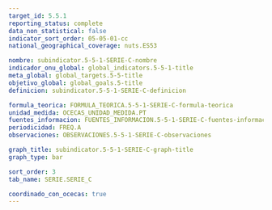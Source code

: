 ```yaml
---
target_id: 5.5.1
reporting_status: complete
data_non_statistical: false
indicator_sort_order: 05-05-01-cc
national_geographical_coverage: nuts.ES53

nombre: subindicator.5-5-1-SERIE-C-nombre
indicador_onu_global: global_indicators.5-5-1-title
meta_global: global_targets.5-5-title
objetivo_global: global_goals.5-title
definicion: subindicator.5-5-1-SERIE-C-definicion

formula_teorica: FORMULA_TEORICA.5-5-1-SERIE-C-formula-teorica
unidad_medida: OCECAS_UNIDAD_MEDIDA.PT
fuentes_informacion: FUENTES_INFORMACION.5-5-1-SERIE-C-fuentes-informacion
periodicidad: FREQ.A
observaciones: OBSERVACIONES.5-5-1-SERIE-C-observaciones

graph_title: subindicator.5-5-1-SERIE-C-graph-title
graph_type: bar

sort_order: 3
tab_name: SERIE.SERIE_C

coordinado_con_ocecas: true
---
```


